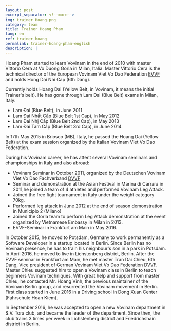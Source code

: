 ```yaml
---
layout: post
excerpt_separator: <!--more-->
img: trainer_Hoang.png
category: team
title: Trainer Hoang Pham
lang: en
ref: trainer_hoang
permalink: trainer-hoang-pham-english
description: |
---
```


Hoang Pham started to learn Vovinam in the end of 2010 with master Vittorio Cera at Vo Duong Gorla in Milan, Italia. Master Vittorio Cera is the technical director of the European Vovinam Viet Vo Dao Federation [EVVF](http://www.vovinam-evvf.eu/) and holds Hong Dai Nhi Cap (6th Dang).

Currently holds Hoang Dai (Yellow Belt, in Vovinam, it means the initial Trainer's belt). He has gone through Lam Dai (Blue Belt) exams in Milan, Italy:

- Lam Đai (Blue Belt), in June 2011
- Lam Đai Nhất Cấp (Blue Belt 1st Cap), in May 2012
- Lam Đai Nhị Cấp (Blue Belt 2nd Cap),  in May 2013
- Lam Đai Tam Cấp (Blue Belt 3rd Cap), in June 2014

In 17th May 2015 in Briosco (MB), Italy, he passed the Hoang Dai (Yellow Belt) at the exam session organized by the Italian Vovinam Viet Vo Dao Federation.

<!--more-->

During his Vovinam career, he has attent several Vovinam seminars and championships in Italy and also abroad:

- Vovinam Seminar in October 2011, organized by the Deutschen Vovinam Viet Vo Dao Fachverband [DVVF](http://www.vovinam-in-dvvf.eu/)
- Seminar and demonstration at the Asian Festival in Marina di Carrara in 2011,he joined a team of 4 athletes and performed Vovinam Leg Attack.
- Joined the free fight tournament in Italy under the weight category 70kg.
- Performed leg attack in June 2012 at the end of season demonstration in Municipio 2 (Milano)
- Joined the Gorla team to perform Leg Attack demonstration at the event organized by Vietnamese Embassy in Milan in 2013.
- EVVF-Seminar in Frankfurt am Main in May 2016.

In October 2015, he moved to Potsdam, Germany to work permanently as a Software Developer in a startup located in Berlin. Since Berlin has no Vovinam presence, he has to train his neighbour's son in a park in Potsdam. In April 2016, he moved to live in Lichstenberg district, Berlin. After the EVVF seminar in Frankfurt am Main, he met master Tran Dai Chieu, 6th Dang, Vice president of German Vovinam Viet Vo Dao Federation [DVVF](http://www.vovinam-in-dvvf.eu/). Master Chieu suggested him to open a Vovinam class in Berlin to teach beginners Vovinam techniques. With great help and support from master Chieu, he contacted Mr. Hoang Vinh, the previous maintainer of the Vovinam Berlin group, and resurrected the Vovinam movement in Berlin. First class started in June 2016 in a Driving school in Dong Xuan Center (Fahrschule Hoan Kiem).

In September 2016, he was accepted to open a new Vovinam department in S.V. Tora club, and became the leader of the department. Since then, the club trains 3 times per week in Lichstenberg district and Friedrichshain district in Berlin.
